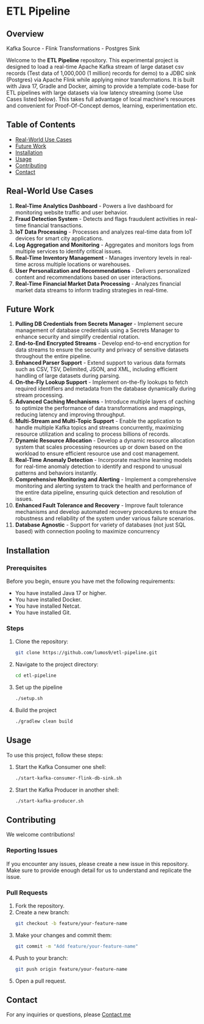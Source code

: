 # ETL Pipeline

## Overview
Kafka Source - Flink Transformations - Postgres Sink

Welcome to the **ETL Pipeline** repository. This experimental project is designed to load a real-time Apache Kafka stream of large dataset csv records (Test data of 1,000,000 (1 million) records for demo) to a JDBC sink (Postgres) via Apache Flink while applying minor transformations. It is built with Java 17, Gradle and Docker, aiming to provide a template code-base for ETL pipelines with large datasets via low latency streaming (some Use Cases listed below). This takes full advantage of local machine's resources and convenient for Proof-Of-Concept demos, learning, experimentation etc.

[//]: # ([Optional: Include a screenshot or a gif of the project])

## Table of Contents

- [Real-World Use Cases](#real-world-use-cases)
- [Future Work](#future-work)
- [Installation](#installation)
- [Usage](#usage)
- [Contributing](#contributing)
- [Contact](#contact)

[//]: # (## Features)

[//]: # ()
[//]: # (- **Feature 1:** Detailed explanation of feature 1.)

[//]: # (- **Feature 2:** Detailed explanation of feature 2.)

[//]: # (- **Feature 3:** Detailed explanation of feature 3.)

## Real-World Use Cases

1. **Real-Time Analytics Dashboard** - Powers a live dashboard for monitoring website traffic and user behavior.
2. **Fraud Detection System** - Detects and flags fraudulent activities in real-time financial transactions.
3. **IoT Data Processing** - Processes and analyzes real-time data from IoT devices for smart city applications.
4. **Log Aggregation and Monitoring** - Aggregates and monitors logs from multiple services to identify critical issues.
5. **Real-Time Inventory Management** - Manages inventory levels in real-time across multiple locations or warehouses.
6. **User Personalization and Recommendations** - Delivers personalized content and recommendations based on user interactions.
7. **Real-Time Financial Market Data Processing** - Analyzes financial market data streams to inform trading strategies in real-time.


## Future Work

1. **Pulling DB Credentials from Secrets Manager** - Implement secure management of database credentials using a Secrets Manager to enhance security and simplify credential rotation.
2. **End-to-End Encrypted Streams** - Develop end-to-end encryption for data streams to ensure the security and privacy of sensitive datasets throughout the entire pipeline.
3. **Enhanced Parser Support** - Extend support to various data formats such as CSV, TSV, Delimited, JSON, and XML, including efficient handling of large datasets during parsing.
4. **On-the-Fly Lookup Support** - Implement on-the-fly lookups to fetch required identifiers and metadata from the database dynamically during stream processing.
5. **Advanced Caching Mechanisms** - Introduce multiple layers of caching to optimize the performance of data transformations and mappings, reducing latency and improving throughput.
6. **Multi-Stream and Multi-Topic Support** - Enable the application to handle multiple Kafka topics and streams concurrently, maximizing resource utilization and scaling to process billions of records.
7. **Dynamic Resource Allocation** - Develop a dynamic resource allocation system that scales processing resources up or down based on the workload to ensure efficient resource use and cost management.
8. **Real-Time Anomaly Detection** - Incorporate machine learning models for real-time anomaly detection to identify and respond to unusual patterns and behaviors instantly.
9. **Comprehensive Monitoring and Alerting** - Implement a comprehensive monitoring and alerting system to track the health and performance of the entire data pipeline, ensuring quick detection and resolution of issues.
10. **Enhanced Fault Tolerance and Recovery** - Improve fault tolerance mechanisms and develop automated recovery procedures to ensure the robustness and reliability of the system under various failure scenarios.
11. **Database Agnostic** - Support for variety of databases (not just SQL based) with connection pooling to maximize concurrency

## Installation

### Prerequisites

Before you begin, ensure you have met the following requirements:
- You have installed Java 17 or higher.
- You have installed Docker.
- You have installed Netcat.
- You have installed Git.

[//]: # (- You have a [OS type] machine. [Specify any OS-specific instructions if necessary].)

### Steps

1. Clone the repository:
    ```bash
    git clone https://github.com/lumos9/etl-pipeline.git
    ```
2. Navigate to the project directory:
    ```bash
    cd etl-pipeline
    ```
3. Set up the pipeline
    ```bash
    ./setup.sh
    ```
4. Build the project
    ```bash
    ./gradlew clean build
     ```

## Usage

To use this project, follow these steps:

1. Start the Kafka Consumer one shell:
    ```bash
    ./start-kafka-consumer-flink-db-sink.sh
    ```
2. Start the Kafka Producer in another shell:
    ```bash
    ./start-kafka-producer.sh
    ```

[//]: # (Example:)

[//]: # (```bash)

[//]: # ([example command or code snippet])

[//]: # (```)

[//]: # (## Configuration)

[//]: # ()
[//]: # (### Environment Variables)

[//]: # ()
[//]: # (This project requires the following environment variables to be set:)

[//]: # ()
[//]: # (- `ENV_VAR_1`: Description of ENV_VAR_1)

[//]: # (- `ENV_VAR_2`: Description of ENV_VAR_2)

[//]: # ()
[//]: # (### Configuration File)

[//]: # ()
[//]: # (You can configure the project by editing the `config.file` located at `[path to config file]`. Below is an example configuration:)

[//]: # ()
[//]: # (```json)

[//]: # ({)

[//]: # (  "config_key_1": "value",)

[//]: # (  "config_key_2": "value")

[//]: # (})

[//]: # (```)

## Contributing

We welcome contributions!

### Reporting Issues

If you encounter any issues, please create a new issue in this repository. Make sure to provide enough detail for us to understand and replicate the issue.

### Pull Requests

1. Fork the repository.
2. Create a new branch:
    ```bash
    git checkout -b feature/your-feature-name
    ```
3. Make your changes and commit them:
    ```bash
    git commit -m "Add feature/your-feature-name"
    ```
4. Push to your branch:
    ```bash
    git push origin feature/your-feature-name
    ```
5. Open a pull request.

[//]: # (Please ensure your code adheres to our coding standards and includes appropriate tests.)

[//]: # (## License)

[//]: # ()
[//]: # (This project is licensed under the [LICENSE NAME]. See the [LICENSE]&#40;LICENSE&#41; file for more details.)

## Contact

For any inquiries or questions, please [Contact me](mailto:nchat.dev@proton.me)

[//]: # (---)

[//]: # ()
[//]: # (Thank you for checking out **ETL Pipeline**! We hope you find it useful and engaging. Happy coding!)

[//]: # ()
[//]: # ([Optional: Include any acknowledgments or credits here])

[//]: # ()
[//]: # (---)

[//]: # (*Note: Replace placeholders with actual information relevant to your project.*)